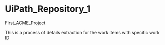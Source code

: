 # UiPath_Repository_1
First_ACME_Project
<br>
<p>This is a process of details extraction for the work items with specific work ID</p>
